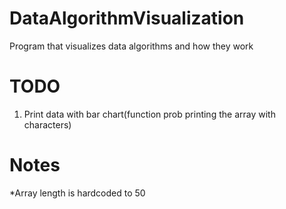 # DataAlgorithmVisualization
Program that visualizes data algorithms and how they work

# TODO
1. Print data with bar chart(function prob printing the array with characters)

# Notes
*Array length is hardcoded to 50